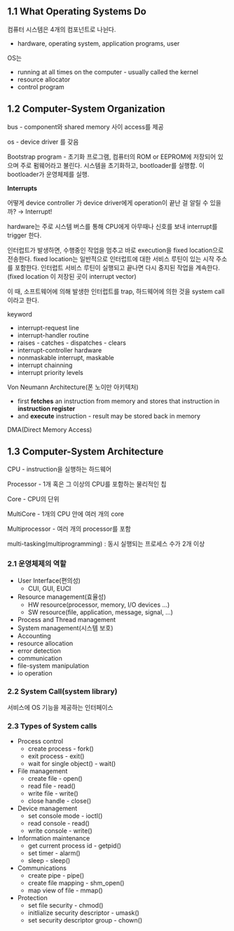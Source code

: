 ## 1.1 What Operating Systems Do

컴퓨터 시스템은 4개의 컴포넌트로 나뉜다.

- hardware, operating system, application programs, user

OS는 

- running at all times on the computer - usually called the kernel
- resource allocator
- control program

## 1.2 Computer-System Organization

bus - component와 shared memory 사이 access를 제공

os - device driver 를 갖음

Bootstrap program - 초기화 프로그램, 컴퓨터의 ROM or EEPROM에 저장되어 있으며 주로 펌웨어라고 불린다. 시스템을 초기화하고, bootloader를 실행함. 이 bootloader가 운영체제를 실행.

**Interrupts**

어떻게 device controller 가 device driver에게 operation이 끝난 걸 알릴 수 있을까? → Interrupt!

hardware는 주로 시스템 버스를 통해 CPU에게 아무때나 신호를 보내 interrupt를 trigger 한다.

인터럽트가 발생하면, 수행중인 작업을 멈추고 바로 execution을 fixed location으로 전송한다. fixed location는 일반적으로 인터럽트에 대한 서비스 루틴이 있는 시작 주소를 포함한다. 인터럽트 서비스 루틴이 실행되고 끝나면 다시 중지된 작업을 계속한다. (fixed location 이 저장된 곳이 interrupt vector)

이 때, 소프트웨어에 의해 발생한 인터럽트를 trap, 하드웨어에 의한 것을 system call 이라고 한다.

keyword

- interrupt-request line
- interrupt-handler routine
- raises - catches - dispatches - clears
- interrupt-controller hardware
- nonmaskable interrupt, maskable
- interrupt chainning
- interrupt priority levels

Von Neumann Architecture(폰 노이만 아키텍처)

- first **fetches** an instruction from memory and stores that instruction in **instruction register**
- and **execute** instruction - result may be stored back in memory

DMA(Direct Memory Access)

## 1.3 Computer-System Architecture

CPU - instruction을 실행하는 하드웨어

Processor - 1개 혹은 그 이상의 CPU를 포함하는 물리적인 칩

Core - CPU의 단위

MultiCore - 1개의 CPU 안에 여러 개의 core

Multiprocessor - 여러 개의 processor를 포함

multi-tasking(multiprogramming) : 동시 실행되는 프로세스 수가 2개 이상


### 2.1 운영체제의 역할

- User Interface(편의성)
    - CUI, GUI, EUCI
- Resource management(효율성)
    - HW resource(processor, memory, I/O devices ...)
    - SW resource(file, application, message, signal, ...)
- Process and Thread management
- System management(시스템 보호)
- Accounting
- resource allocation
- error detection
- communication
- file-system manipulation
- io operation

### 2.2 System Call(system library)

서비스에 OS 기능을 제공하는 인터페이스


### 2.3 Types of System calls

- Process control
    - create process - fork()
    - exit process - exit()
    - wait for single object() - wait()
- File management
    - create file - open()
    - read file - read()
    - write file - write()
    - close handle - close()
- Device management
    - set console mode - ioctl()
    - read console - read()
    - write console - write()
- Information maintenance
    - get current process id - getpid()
    - set timer - alarm()
    - sleep - sleep()
- Communications
    - create pipe - pipe()
    - create file mapping - shm_open()
    - map view of file - mmap()
- Protection
    - set file security - chmod()
    - initlialize security descriptor - umask()
    - set security descriptor group - chown()